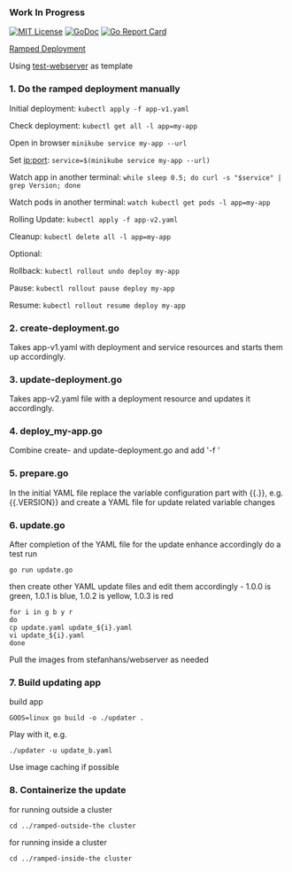 ### Work In Progress

[![MIT License](https://img.shields.io/github/license/mashape/apistatus.svg?maxAge=2592000)](https://github.com/stefanhans/Go4k8s/blob/master/LICENSE)
[![GoDoc](https://godoc.org/github.com/stefanhans/Go4k8s/tree/master/Showcase/Deployments/ramped?status.svg)](https://godoc.org/github.com/stefanhans/Go4k8s/tree/master/Showcase/Deployments/ramped)
[![Go Report Card](https://goreportcard.com/badge/github.com/stefanhans/Go4k8s/tree/master/Showcase/Deployments/ramped)](https://goreportcard.com/report/github.com/Go4k8s/tree/master/Showcase/Deployments/ramped)


[Ramped Deployment](https://github.com/ContainerSolutions/k8s-deployment-strategies/blob/master/ramped/README.md)

Using [test-webserver](https://github.com/stefanhans/Go4k8s/tree/master/Showcase/Images/test-webserver) as template

### 1. Do the ramped deployment manually

Initial deployment: `kubectl apply -f app-v1.yaml`

Check deployment: `kubectl get all -l app=my-app`

Open in browser `minikube service my-app --url`

Set <ip:port>: `service=$(minikube service my-app --url)`

Watch app in another terminal: `while sleep 0.5; do curl -s "$service" | grep Version; done`

Watch pods in another terminal: `watch kubectl get pods -l app=my-app`

Rolling Update: `kubectl apply -f app-v2.yaml`

Cleanup: `kubectl delete all -l app=my-app`


Optional:

Rollback: `kubectl rollout undo deploy my-app`

Pause: `kubectl rollout pause deploy my-app`

Resume: `kubectl rollout resume deploy my-app`

### 2. create-deployment.go

Takes app-v1.yaml with deployment and service resources and starts them up accordingly.


### 3. update-deployment.go

Takes app-v2.yaml file with a deployment resource and updates it accordingly.


### 4. deploy_my-app.go

Combine create- and update-deployment.go and add '-f <yaml-file>'

### 5. prepare.go

In the initial YAML file replace the variable configuration part with {{.<variablename>}}, e.g. {{.VERSION}} and
create a YAML file for update related variable changes

### 6. update.go

After completion of the YAML file for the update enhance accordingly do a test run

    go run update.go

then create other YAML update files and edit them accordingly - 1.0.0 is green, 1.0.1 is blue, 1.0.2 is yellow, 1.0.3 is red

    for i in g b y r
    do
    cp update.yaml update_${i}.yaml
    vi update_${i}.yaml
    done

Pull the images from stefanhans/webserver as needed




### 7. Build updating app

build app

    GOOS=linux go build -o ./updater .


Play with it, e.g.

    ./updater -u update_b.yaml

Use image caching if possible


### 8. Containerize the update

for running outside a cluster

    cd ../ramped-outside-the cluster

for running inside a cluster

    cd ../ramped-inside-the cluster
